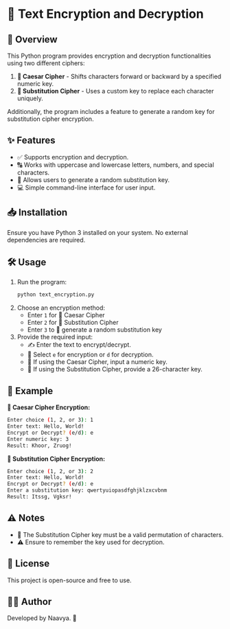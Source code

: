 # 🔐 Text Encryption and Decryption

## 🚀 Overview
This Python program provides encryption and decryption functionalities using two different ciphers:
1. **🔢 Caesar Cipher** - Shifts characters forward or backward by a specified numeric key.
2. **🔀 Substitution Cipher** - Uses a custom key to replace each character uniquely.

Additionally, the program includes a feature to generate a random key for substitution cipher encryption.

## ✨ Features
- ✅ Supports encryption and decryption.
- 🔠 Works with uppercase and lowercase letters, numbers, and special characters.
- 🔑 Allows users to generate a random substitution key.
- 💻 Simple command-line interface for user input.

## 📥 Installation
Ensure you have Python 3 installed on your system. No external dependencies are required.

## 🛠 Usage
1. Run the program:
   ```sh
   python text_encryption.py
   ```
2. Choose an encryption method:
   - Enter `1` for 🔢 Caesar Cipher
   - Enter `2` for 🔀 Substitution Cipher
   - Enter `3` to 🎲 generate a random substitution key
3. Provide the required input:
   - ✍️ Enter the text to encrypt/decrypt.
   - 🔄 Select `e` for encryption or `d` for decryption.
   - 🔢 If using the Caesar Cipher, input a numeric key.
   - 🔑 If using the Substitution Cipher, provide a 26-character key.

## 📌 Example
**🔢 Caesar Cipher Encryption:**
```sh
Enter choice (1, 2, or 3): 1
Enter text: Hello, World!
Encrypt or Decrypt? (e/d): e
Enter numeric key: 3
Result: Khoor, Zruog!
```

**🔀 Substitution Cipher Encryption:**
```sh
Enter choice (1, 2, or 3): 2
Enter text: Hello, World!
Encrypt or Decrypt? (e/d): e
Enter a substitution key: qwertyuiopasdfghjklzxcvbnm
Result: Itssg, Vgksr!
```

## ⚠️ Notes
- 🛑 The Substitution Cipher key must be a valid permutation of characters.
- ⚠️ Ensure to remember the key used for decryption.

## 📜 License
This project is open-source and free to use.

## 👨‍💻 Author
Developed by Naavya. 🚀

